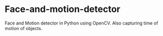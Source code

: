 # Face-and-motion-detector
Face and Motion detector in Python using OpenCV. Also capturing time of motion of objects.

